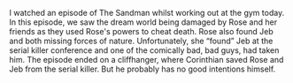 I watched an episode of The Sandman whilst working out at the gym today. In this episode, we saw the dream world being damaged by Rose and her friends as they used Rose's powers to cheat death. Rose also found Jeb and both missing forces of nature. Unfortunately, she “found” Jeb at the serial killer conference and one of the comically bad, bad guys, had taken him. The episode ended on a cliffhanger, where Corinthian saved Rose and Jeb from the serial killer. But he probably has no good intentions himself.